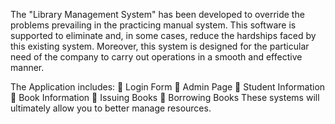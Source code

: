 The "Library Management System" has been developed to override the problems 
prevailing in the practicing manual system. This software is supported to eliminate 
and, in some cases, reduce the hardships faced by this existing system. Moreover, 
this system is designed for the particular need of the company to carry out 
operations in a smooth and effective manner. 

The Application includes: 
 Login Form 
 Admin Page 
 Student Information 
 Book Information 
 Issuing Books 
 Borrowing Books 
These systems will ultimately allow you to better manage resources.
